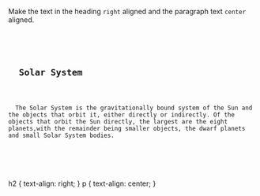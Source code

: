 Make the text in the heading `right` aligned and the paragraph text `center` aligned.

<codeblock language="css" type="exercise" testMode="fixedInput">
<code>
<panel language="html">
<h2>
  Solar System
</h2>
<p>
  The Solar System is the gravitationally bound system of the Sun and the objects that orbit it, either directly or indirectly. Of the objects that orbit the Sun directly, the largest are the eight planets,with the remainder being smaller objects, the dwarf planets and small Solar System bodies.
</p>
</panel>
<panel language="css">

</panel>
</code>

<solution>
h2 {
  text-align: right;
}
p {
  text-align: center;
}
</solution>
</codeblock>